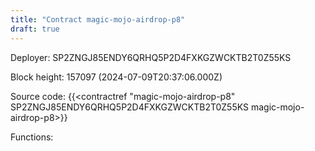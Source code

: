 ```yaml
---
title: "Contract magic-mojo-airdrop-p8"
draft: true
---
```

Deployer: SP2ZNGJ85ENDY6QRHQ5P2D4FXKGZWCKTB2T0Z55KS


 



Block height: 157097 (2024-07-09T20:37:06.000Z)

Source code: {{<contractref "magic-mojo-airdrop-p8" SP2ZNGJ85ENDY6QRHQ5P2D4FXKGZWCKTB2T0Z55KS magic-mojo-airdrop-p8>}}

Functions:


